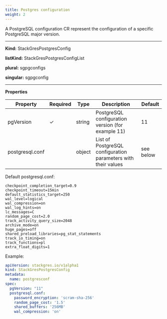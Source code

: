 ```yaml
---
title: Postgres configuration
weight: 2
---
```


A PostgreSQL configuration CR represent the configuration of a specific PostgreSQL major
 version.

___

**Kind:** StackGresPostgresConfig

**listKind:** StackGresPostgresConfigList

**plural:** sgpgconfigs

**singular:** sgpgconfig
___

**Properties**

| Property | Required | Type | Description | Default |
|-----------|------|------|-------------|------|
| pgVersion | ✓ | string  | PostgreSQL configuration version (for example 11) | 11 |
| postgresql.conf |   | object  | List of PostgreSQL configuration parameters with their values  | see below |

Default postgresql.conf:

```shell
checkpoint_completion_target=0.9
checkpoint_timeout=15min
default_statistics_target=250
wal_level=logical
wal_compression=on
wal_log_hints=on
lc_messages=C
random_page_cost=2.0
track_activity_query_size=2048
archive_mode=on
huge_pages=off
shared_preload_libraries=pg_stat_statements
track_io_timing=on
track_functions=pl
extra_float_digits=1
```

Example:

```yaml
apiVersion: stackgres.io/v1alpha1
kind: StackGresPostgresConfig
metadata:
  name: postgresconf
spec:
  pgVersion: "11"
  postgresql.conf:
    password_encryption: 'scram-sha-256'
    random_page_cost: '1.5'
    shared_buffers: '256MB'
    wal_compression: 'on'
```
